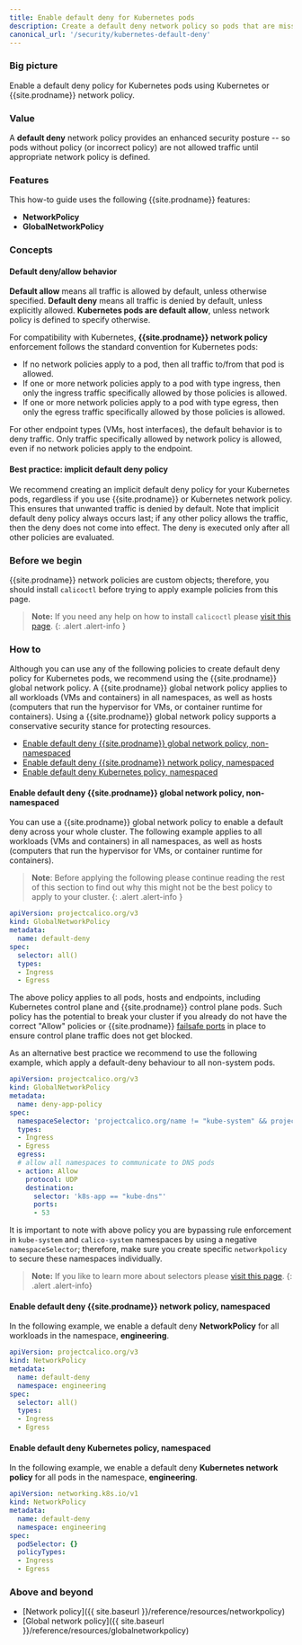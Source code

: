 ```yaml
---
title: Enable default deny for Kubernetes pods
description: Create a default deny network policy so pods that are missing policy are not allowed traffic until appropriate network policy is defined.
canonical_url: '/security/kubernetes-default-deny'
---
```


### Big picture

Enable a default deny policy for Kubernetes pods using Kubernetes or {{site.prodname}} network policy.

### Value

A **default deny** network policy provides an enhanced security posture -- so pods without policy (or incorrect policy) are not allowed traffic until appropriate network policy is defined.

### Features

This how-to guide uses the following {{site.prodname}} features:
- **NetworkPolicy**
- **GlobalNetworkPolicy**

### Concepts

#### Default deny/allow behavior

**Default allow** means all traffic is allowed by default, unless otherwise specified. **Default deny** means all traffic is denied by default, unless explicitly allowed. **Kubernetes pods are default allow**, unless network policy is defined to specify otherwise.

For compatibility with Kubernetes, **{{site.prodname}} network policy** enforcement follows the standard convention for Kubernetes pods:
- If no network policies apply to a pod, then all traffic to/from that pod is allowed.
- If one or more network policies apply to a pod with type ingress, then only the ingress traffic specifically allowed by those policies is allowed.
- If one or more network policies apply to a pod with type egress, then only the egress traffic specifically allowed by those policies is allowed.

For other endpoint types (VMs, host interfaces), the default behavior is to deny traffic. Only traffic specifically allowed by network policy is allowed, even if no network policies apply to the endpoint.

#### Best practice: implicit default deny policy

We recommend creating an implicit default deny policy for your Kubernetes pods, regardless if you use {{site.prodname}} or Kubernetes network policy. This ensures that unwanted traffic is denied by default. Note that implicit default deny policy always occurs last; if any other policy allows the traffic, then the deny does not come into effect. The deny is executed only after all other policies are evaluated.

### Before we begin
{{site.prodname}} network policies are custom objects; therefore, you should install `calicoctl` before trying to apply example policies from this page.

> **Note:** If you need any help on how to install `calicoctl` please [visit this page]({{site.baseurl}}/getting-started/clis/calicoctl/install).
{: .alert .alert-info }

### How to

Although you can use any of the following policies to create default deny policy for Kubernetes pods, we recommend using the {{site.prodname}} global network policy. A {{site.prodname}} global network policy applies to all workloads (VMs and containers) in all namespaces, as well as hosts (computers that run the hypervisor for VMs, or container runtime for containers). Using a {{site.prodname}} global network policy supports a conservative security stance for protecting resources.

- [Enable default deny {{site.prodname}} global network policy, non-namespaced](#enable-default-deny-calico-global-network-policy-non-namespaced)
- [Enable default deny {{site.prodname}} network policy, namespaced](#enable-default-deny-calico-network-policy-namespaced)
- [Enable default deny Kubernetes policy, namespaced](#enable-default-deny-Kubernetes-policy-namespaced)

#### Enable default deny {{site.prodname}} global network policy, non-namespaced

You can use a {{site.prodname}} global network policy to enable a default deny across your whole cluster. The following example applies to all workloads (VMs and containers) in all namespaces, as well as hosts (computers that run the hypervisor for VMs, or container runtime for containers).

> **Note**: Before applying the following please continue reading the rest of this section to find out why this might not be the best policy to apply to your cluster.
{: .alert .alert-info }

```yaml
apiVersion: projectcalico.org/v3
kind: GlobalNetworkPolicy
metadata:
  name: default-deny
spec:
  selector: all()
  types:
  - Ingress
  - Egress
```

The above policy applies to all pods, hosts and endpoints, including Kubernetes control plane and {{site.prodname}} control plane pods.
Such policy has the potential to break your cluster if you already do not have the correct "Allow" policies or {{site.prodname}} [failsafe ports]({{site.baseurl}}/reference/felix/configuration) in place to ensure control plane traffic does not get blocked.

As an alternative best practice we recommend to use the following example, which apply 
a default-deny behaviour to all non-system pods.

```yaml
apiVersion: projectcalico.org/v3
kind: GlobalNetworkPolicy
metadata:
  name: deny-app-policy
spec:
  namespaceSelector: 'projectcalico.org/name != "kube-system" && projectcalico.org/name != "calico-system"'
  types:
  - Ingress
  - Egress
  egress:
  # allow all namespaces to communicate to DNS pods
  - action: Allow
    protocol: UDP
    destination:
      selector: 'k8s-app == "kube-dns"'
      ports:
      - 53
```

It is important to note with above policy you are bypassing rule enforcement in `kube-system` and `calico-system` namespaces by using a negative `namespaceSelector`; therefore, make sure you create specific `networkpolicy` to secure these namespaces individually. 


> **Note:**  If you like to learn more about selectors please [visit this page]({{site.baseurl}}/reference/resources/globalnetworkpolicy#selector).
{: .alert .alert-info}

#### Enable default deny {{site.prodname}} network policy, namespaced

In the following example, we enable a default deny **NetworkPolicy** for all workloads in the namespace, **engineering**.

```yaml
apiVersion: projectcalico.org/v3
kind: NetworkPolicy
metadata:
  name: default-deny
  namespace: engineering
spec:
  selector: all()
  types:
  - Ingress
  - Egress
```

#### Enable default deny Kubernetes policy, namespaced

In the following example, we enable a default deny **Kubernetes network policy** for all pods in the namespace, **engineering**.

```yaml
apiVersion: networking.k8s.io/v1
kind: NetworkPolicy
metadata:
  name: default-deny
  namespace: engineering
spec:
  podSelector: {}
  policyTypes:
  - Ingress
  - Egress
```

### Above and beyond

- [Network policy]({{ site.baseurl }}/reference/resources/networkpolicy)
- [Global network policy]({{ site.baseurl }}/reference/resources/globalnetworkpolicy)
